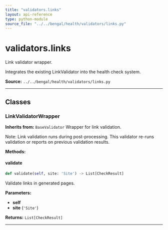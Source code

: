 ```yaml
---
title: "validators.links"
layout: api-reference
type: python-module
source_file: "../../bengal/health/validators/links.py"
---
```


# validators.links

Link validator wrapper.

Integrates the existing LinkValidator into the health check system.

**Source:** `../../bengal/health/validators/links.py`

---

## Classes

### LinkValidatorWrapper

**Inherits from:** `BaseValidator`
Wrapper for link validation.

Note: Link validation runs during post-processing. This validator
re-runs validation or reports on previous validation results.




**Methods:**

#### validate

```python
def validate(self, site: 'Site') -> List[CheckResult]
```

Validate links in generated pages.

**Parameters:**

- **self**
- **site** (`'Site'`)

**Returns:** `List[CheckResult]`






---


